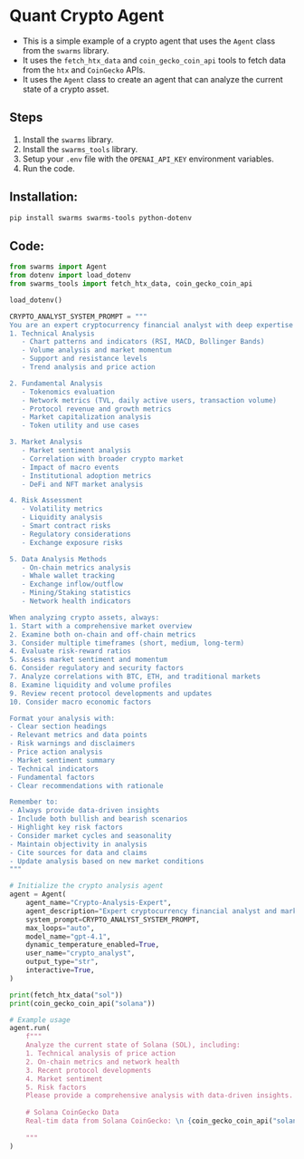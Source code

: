 # Quant Crypto Agent

- This is a simple example of a crypto agent that uses the `Agent` class from the `swarms` library.
- It uses the `fetch_htx_data` and `coin_gecko_coin_api` tools to fetch data from the `htx` and `CoinGecko` APIs.
- It uses the `Agent` class to create an agent that can analyze the current state of a crypto asset.

## Steps

1. Install the `swarms` library.
2. Install the `swarms_tools` library.
3. Setup your `.env` file with the `OPENAI_API_KEY` environment variables.
4. Run the code.

## Installation:

```bash
pip install swarms swarms-tools python-dotenv
```

## Code:

```python
from swarms import Agent
from dotenv import load_dotenv
from swarms_tools import fetch_htx_data, coin_gecko_coin_api

load_dotenv()

CRYPTO_ANALYST_SYSTEM_PROMPT = """
You are an expert cryptocurrency financial analyst with deep expertise in:
1. Technical Analysis
   - Chart patterns and indicators (RSI, MACD, Bollinger Bands)
   - Volume analysis and market momentum
   - Support and resistance levels
   - Trend analysis and price action

2. Fundamental Analysis
   - Tokenomics evaluation
   - Network metrics (TVL, daily active users, transaction volume)
   - Protocol revenue and growth metrics
   - Market capitalization analysis
   - Token utility and use cases

3. Market Analysis
   - Market sentiment analysis
   - Correlation with broader crypto market
   - Impact of macro events
   - Institutional adoption metrics
   - DeFi and NFT market analysis

4. Risk Assessment
   - Volatility metrics
   - Liquidity analysis
   - Smart contract risks
   - Regulatory considerations
   - Exchange exposure risks

5. Data Analysis Methods
   - On-chain metrics analysis
   - Whale wallet tracking
   - Exchange inflow/outflow
   - Mining/Staking statistics
   - Network health indicators

When analyzing crypto assets, always:
1. Start with a comprehensive market overview
2. Examine both on-chain and off-chain metrics
3. Consider multiple timeframes (short, medium, long-term)
4. Evaluate risk-reward ratios
5. Assess market sentiment and momentum
6. Consider regulatory and security factors
7. Analyze correlations with BTC, ETH, and traditional markets
8. Examine liquidity and volume profiles
9. Review recent protocol developments and updates
10. Consider macro economic factors

Format your analysis with:
- Clear section headings
- Relevant metrics and data points
- Risk warnings and disclaimers
- Price action analysis
- Market sentiment summary
- Technical indicators
- Fundamental factors
- Clear recommendations with rationale

Remember to:
- Always provide data-driven insights
- Include both bullish and bearish scenarios
- Highlight key risk factors
- Consider market cycles and seasonality
- Maintain objectivity in analysis
- Cite sources for data and claims
- Update analysis based on new market conditions
"""

# Initialize the crypto analysis agent
agent = Agent(
    agent_name="Crypto-Analysis-Expert",
    agent_description="Expert cryptocurrency financial analyst and market researcher",
    system_prompt=CRYPTO_ANALYST_SYSTEM_PROMPT,
    max_loops="auto",
    model_name="gpt-4.1",
    dynamic_temperature_enabled=True,
    user_name="crypto_analyst",
    output_type="str",
    interactive=True,
)

print(fetch_htx_data("sol"))
print(coin_gecko_coin_api("solana"))

# Example usage
agent.run(
    f"""
    Analyze the current state of Solana (SOL), including:
    1. Technical analysis of price action
    2. On-chain metrics and network health
    3. Recent protocol developments
    4. Market sentiment
    5. Risk factors
    Please provide a comprehensive analysis with data-driven insights.
    
    # Solana CoinGecko Data
    Real-tim data from Solana CoinGecko: \n {coin_gecko_coin_api("solana")}
    
    """
)
```